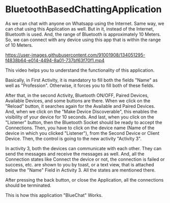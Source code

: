 # BluetoothBasedChattingApplication
As we can chat with anyone on Whatsapp using the Internet. Same way, we can chat using this Application as well. But in it, instead of the Internet, Bluetooth is used. And, the range of Bluetooth is approximately 10 Meters. So, we can connect with any device using this app that is within the range of 10 Meters.


https://user-images.githubusercontent.com/91001908/134051295-f4838b64-e014-4494-8a01-737bf63f70f1.mp4

This video helps you to understand the functionality of this application.

Basically, in First Activity, it is mandatory to fill both the fields "Name" as well as "Profession". Otherwise, it forces you to fill both of these fields.

After that, in the second Activity, Bluetooth ON/OFF, Paired Devices, Available Devices, and some buttons are there. When we click on the "Reload" button, it searches again for the Available and Paired Devices. And, when we click on the "Make Device Discoverable", this enables the visibility of your device for 10 seconds. And last, when you click on the "Listener" button, then the Bluetooth Socket should be ready to accept the Connections. Then, you have to click on the device name (Name of the device in which you clicked "Listener"), from the Second Device or Client Device. Then, the control is going to the new activity "Activity 3".

In activity 3, both the devices can communicate with each other. They can send the messages and receive the messages as well. And, all the Connection states like Connect the device or not, the connection is failed or success, etc. are shown to you by toast, or a text view, that is attached below the "Name" Field in Activity 3. All the states are mentioned there.

After pressing the back button, or close the Application, all the connections should be terminated.

This is how this application "BlueChat" Works.
